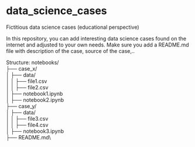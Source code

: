 # data_science_cases
Fictitious data science cases (educational perspective)

In this repository, you can add interesting data science cases found on the internet and adjusted to your own needs.
Make sure you add a README.md file with description of the case, source of the case,..

Structure:
notebooks/ \
├── case_x/ \
│ ├── data/ \
│ │ ├── file1.csv \
│ │ ├── file2.csv \
│ ├── notebook1.ipynb \
│ ├── notebook2.ipynb \
├── case_y/ \
│ ├── data/ \
│ │ ├── file3.csv \
│ │ ├── file4.csv \
│ ├── notebook3.ipynb \
├── README.md\

